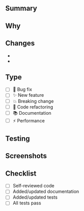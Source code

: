 ## Summary
<!-- Brief description of the changes -->

## Why
<!-- Why is this change needed? Link to any related issues -->

## Changes
- 
- 

## Type
- [ ] 🐛 Bug fix
- [ ] ✨ New feature
- [ ] 💥 Breaking change
- [ ] 🧹 Code refactoring
- [ ] 📚 Documentation
- [ ] ⚡ Performance

## Testing
<!-- How did you test these changes? -->

## Screenshots
<!-- If applicable -->

## Checklist
- [ ] Self-reviewed code
- [ ] Added/updated documentation
- [ ] Added/updated tests
- [ ] All tests pass

<!-- Any additional notes --> 